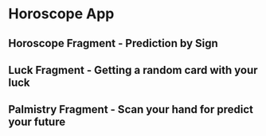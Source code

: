 # Horoscope App


## Horoscope Fragment - Prediction by Sign


## Luck Fragment - Getting a random card with your luck


## Palmistry Fragment - Scan your hand for predict your future
